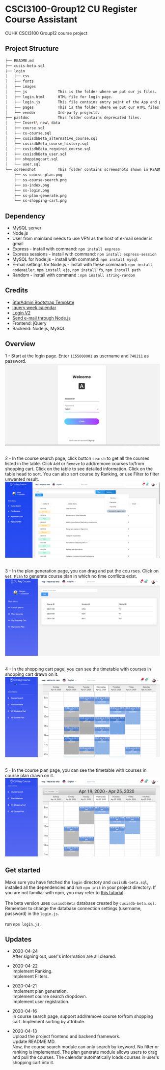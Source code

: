 <h1>CSCI3100-Group12 CU Register Course Assistant</h1>

CUHK CSCI3100 Group12 course project

<h2>Project Structure</h2>

```bash
├── README.md
├── cusis-beta.sql
├── login
│   ├── css
│   ├── fonts
│   ├── images
│   ├── js              This is the folder where we put our js files.
│   ├── login.html      HTML file for login page.
│   ├── login.js        This file contains entry point of the App and processes Get/POST requests.
│   ├── pages           This is the folder where we put our HTML files.
│   └── vendor          3rd-party projects.
├── pastdoc             This folder contains deprecated files.
│   ├── Insert\ new\ data
│   ├── course.sql
│   ├── cu-course.sql
│   ├── cusisdbBeta_alternative_course.sql
│   ├── cusisdbBeta_course_history.sql
│   ├── cusisdbBeta_required_course.sql
│   ├── cusisdbBeta_user.sql
│   ├── shoppingcart.sql
│   └── user.sql
└── screenshot          This folder contains screenshots shown in README.MD
    ├── ss-course-plan.png
    ├── ss-course-search.png
    ├── ss-index.png
    ├── ss-login.png
    ├── ss-plan-generate.png
    └── ss-shopping-cart.png
```

<h2>Dependency</h2>

- MySQL server
- Node.js
- User from mainland needs to use VPN as the host of e-mail sender is gmail
- Express - install with command: `npm install express`
- Express sessions - install with command: `npm install express-session`
- MySQL for Node.js - install with command: `npm install mysql`
- E-mail settings for Node.js - install with these command: `npm install nodemailer`, `npm install ejs`, `npm install fs`, `npm install path`
- Random - install with command : `npm install string-random`

<h2>Credits</h2>

- [StarAdmin Bootstrap Template](https://github.com/BootstrapDash/StarAdmin-Free-Bootstrap-Admin-Template)
- [jquery week calendar](https://github.com/themouette/jquery-week-calendar)
- [Login V2](https://colorlib.com/wp/template/login-form-v2/)
- [Send e-mail through Node.js](https://github.com/liuxing/node-abc/tree/master/lesson10)
- Frontend: jQuery
- Backend: Node.js, MySQL

<h2>Overview</h2>

1 - Start at the login page. Enter `1155000001` as username and `748211` as password.
![N|Solid](screenshot/ss-login.png)
<br><br>

2 - In the course search page, click button `search` to get all the courses listed in the table.
Click `Add` or `Remove` to add/remove courses to/from shopping cart. Click on the table to see
detailed information. Click on the table head to sort. You can also sort course by Ranking, or use Filter to filter unwanted result.
![N|Solid](screenshot/ss-course-search.png)
<br><br>

3 - In the plan generation page, you can drag and put the cou rses. Click on `Get Plan` to generate
course plan in which no time conflicts exist.
![N|Solid](screenshot/ss-plan-generate.png)
<br><br>

4 - In the shopping cart page, you can see the timetable with courses in shopping cart drawn on it.
![N|Solid](screenshot/ss-shopping-cart.png)
<br><br>

5 - In the course plan page, you can see the timetable with courses in course plan drawn on it.
![N|Solid](screenshot/ss-course-plan.png)

<h2>Get started</h2>

Make sure you have fetched the `login` directory and `cusisdb-beta.sql`, installed all the
dependencies and run `npm init` in your project directory. If you are not familiar with 
npm, you may refer to [this tutorial](https://codeshack.io/basic-login-system-nodejs-express-mysql/).
<br><br>The beta version uses `cusisdbBeta` database created by `cusisdb-beta.sql`.
Remember to change the database connection settings (username, password) in the `login.js`.
<br><br>run `npm login.js`.

<h2>Updates</h2>

- 2020-04-24 <br>
After signing out, user's information are all cleared. <br>

- 2020-04-22 <br>
Implement Ranking. <br>
Implement Filters.

- 2020-04-21 <br>
Implement plan generation. <br>
Implement course search dropdown.<br>
Implement user registration.

- 2020-04-16 <br>
In course search page, support add/remove course to/from shopping cart.
Implement sorting by attribute.

- 2020-04-13 <br>
Upload the project frontend and backend framework.<br>
Update README.MD.<br>
Now, the course search module can only search by keyword. No filter
or ranking is implemented. The plan generate module allows users to
drag and pull the courses. The calendar automatically loads courses
in user's shopping cart into it.
